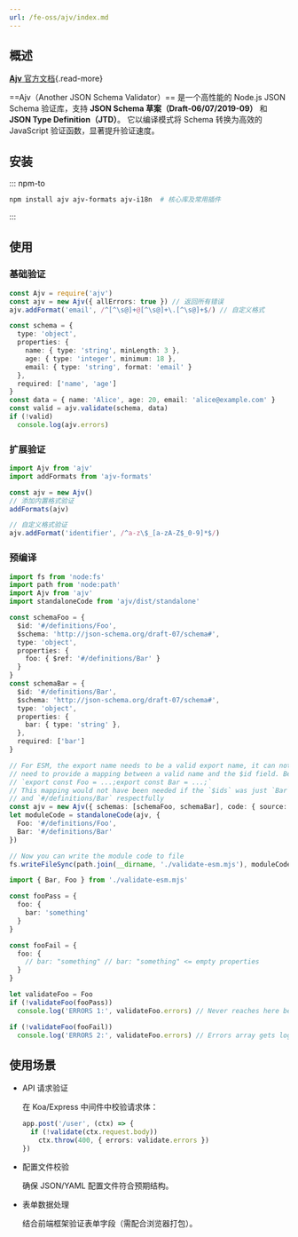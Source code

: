 ```yaml
---
url: /fe-oss/ajv/index.md
---
```

&#x20;

## 概述

[**Ajv** 官方文档](https://ajv.js.org){.read-more}

\==Ajv（Another JSON Schema Validator）== 是一个高性能的 Node.js JSON Schema 验证库，支持 **JSON Schema 草案（Draft-06/07/2019-09）** 和 **JSON Type Definition（JTD）**。
它以编译模式将 Schema 转换为高效的 JavaScript 验证函数，显著提升验证速度。

## 安装

::: npm-to

```sh
npm install ajv ajv-formats ajv-i18n  # 核心库及常用插件
```

:::

## 使用

### 基础验证

```ts
const Ajv = require('ajv')
const ajv = new Ajv({ allErrors: true }) // 返回所有错误
ajv.addFormat('email', /^[^\s@]+@[^\s@]+\.[^\s@]+$/) // 自定义格式

const schema = {
  type: 'object',
  properties: {
    name: { type: 'string', minLength: 3 },
    age: { type: 'integer', minimum: 18 },
    email: { type: 'string', format: 'email' }
  },
  required: ['name', 'age']
}
const data = { name: 'Alice', age: 20, email: 'alice@example.com' }
const valid = ajv.validate(schema, data)
if (!valid)
  console.log(ajv.errors)
```

### 扩展验证

```ts
import Ajv from 'ajv'
import addFormats from 'ajv-formats'

const ajv = new Ajv()
// 添加内置格式验证
addFormats(ajv)

// 自定义格式验证
ajv.addFormat('identifier', /^a-z\$_[a-zA-Z$_0-9]*$/)
```

### 预编译

```ts
import fs from 'node:fs'
import path from 'node:path'
import Ajv from 'ajv'
import standaloneCode from 'ajv/dist/standalone'

const schemaFoo = {
  $id: '#/definitions/Foo',
  $schema: 'http://json-schema.org/draft-07/schema#',
  type: 'object',
  properties: {
    foo: { $ref: '#/definitions/Bar' }
  }
}
const schemaBar = {
  $id: '#/definitions/Bar',
  $schema: 'http://json-schema.org/draft-07/schema#',
  type: 'object',
  properties: {
    bar: { type: 'string' },
  },
  required: ['bar']
}

// For ESM, the export name needs to be a valid export name, it can not be `export const #/definitions/Foo = ...;` so we
// need to provide a mapping between a valid name and the $id field. Below will generate
// `export const Foo = ...;export const Bar = ...;`
// This mapping would not have been needed if the `$ids` was just `Bar` and `Foo` instead of `#/definitions/Foo`
// and `#/definitions/Bar` respectfully
const ajv = new Ajv({ schemas: [schemaFoo, schemaBar], code: { source: true, esm: true } })
let moduleCode = standaloneCode(ajv, {
  Foo: '#/definitions/Foo',
  Bar: '#/definitions/Bar'
})

// Now you can write the module code to file
fs.writeFileSync(path.join(__dirname, './validate-esm.mjs'), moduleCode)
```

```ts
import { Bar, Foo } from './validate-esm.mjs'

const fooPass = {
  foo: {
    bar: 'something'
  }
}

const fooFail = {
  foo: {
    // bar: "something" // bar: "something" <= empty properties
  }
}

let validateFoo = Foo
if (!validateFoo(fooPass))
  console.log('ERRORS 1:', validateFoo.errors) // Never reaches here because valid

if (!validateFoo(fooFail))
  console.log('ERRORS 2:', validateFoo.errors) // Errors array gets logged
```

## 使用场景

* API 请求验证

  在 Koa/Express 中间件中校验请求体：

  ```ts
  app.post('/user', (ctx) => {
    if (!validate(ctx.request.body))
      ctx.throw(400, { errors: validate.errors })
  })
  ```

* 配置文件校验

  确保 JSON/YAML 配置文件符合预期结构。

* 表单数据处理

  结合前端框架验证表单字段（需配合浏览器打包）。
